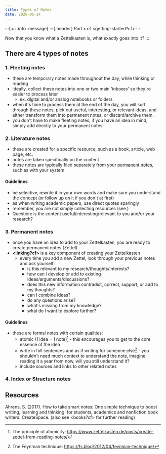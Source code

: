 ```yaml
---
title: Types of Notes
date: 2020-05-14
---
```


:::{.ui .info .message}
:::{.header}
Part x of <getting-started?cf>
:::

Now that you know what a Zettelkasten is, what exactly goes into it?
:::

## There are 4 types of notes

### 1. Fleeting notes
- these are temporary notes made throughout the day, while thinking or reading
- ideally, collect these notes into one or two main 'inboxes' so they're easier to process later
  - ex. digital and/or analog notebooks or folders
- when it's time to process them at the end of the day, you will sort through these notes, pick out useful, interesting, or relevant ideas, and either transform them into permanent notes, or discard/archive them.
- you don't have to make fleeting notes, if you have an idea in mind, simply add directly to your permanent notes

### 2. Literature notes
- these are created for a specific resource, such as a book, article, web page, etc.
- notes are taken specifically on the content
- these notes are typically filed separately from your [permanent notes](#3-permanent-notes), such as with your <referencing> system. 

#### Guidelines
- be selective, rewrite it in your own words and make sure you understand the concept (or follow up on it if you don't at first)
- as when writing academic papers, use direct quotes sparingly
- remember, you are not simply collecting resources (see <collecting>)
- Question: is the content useful/interesting/relevant to you and/or your research?

### 3. Permanent notes
- once you have an idea to add to your Zettelkasten, you are ready to create permanent notes (Zettel)
- **<linking?cf>** is a key component of creating your Zettelkasten
  - every time you add a new Zettel, look through your previous notes and ask yourself:
    - is this relevant to my research/thoughts/interests?
    - how can I develop or add to existing ideas/arguments/discussions?
    - does this new information contradict, correct, support, or add to my thoughts?
    - can I combine ideas?
    - do any questions arise?
    - what's missing from my knowledge?
    - what do I want to explore further?

#### Guidelines
- these are formal notes with certain qualities:
  - atomic (1 idea = 1 note)[^1] - this encourages you to get to the core essence of the idea
  - write in full sentences and as if writing for someone else[^2] - you shouldn't need much context to understand the note, imagine reading it a year from now, will you still understand it?
  - include sources and links to other related notes

  
### 4. Index or Structure notes

## Resources

Ahrens, S. (2017). How to take smart notes: One simple technique to boost writing, learning and thinking: for students, academics and nonfiction book writers. CreateSpace. (also see <books?cf> for further reading)

[^1]: The principle of atomicity: <https://www.zettelkasten.de/posts/create-zettel-from-reading-notes/>

[^2]: The Feynman technique: <https://fs.blog/2012/04/feynman-technique/>


